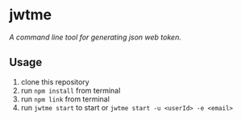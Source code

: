 # jwtme

*A command line tool for generating json web token.*

## Usage

1. clone this repository
2. run `npm install` from terminal
3. run `npm link` from terminal
4. run `jwtme start` to start
   or `jwtme start -u <userId> -e <email>`